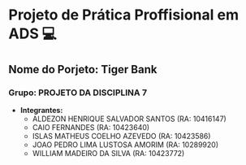 # Projeto de Prática Proffisional em ADS 💻

## Nome do Porjeto: Tiger Bank

### Grupo: PROJETO DA DISCIPLINA 7
* **Integrantes:**
    * ALDEZON HENRIQUE SALVADOR SANTOS (RA: 10416147)
    * CAIO FERNANDES (RA: 10423640)
    * ISLAS MATHEUS COELHO AZEVEDO (RA: 10423586)
    * JOAO PEDRO LIMA LUSTOSA AMORIM (RA: 10289920)
    * WILLIAM MADEIRO DA SILVA (RA: 10423772)
